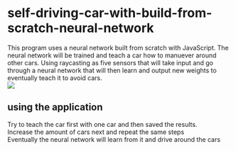 # self-driving-car-with-build-from-scratch-neural-network

This program uses a neural network built from scratch with JavaScript. The neural network will be trained and teach a car how to manuever around other cars.
Using raycasting as five sensors that will take input and go through a neural network that will then learn and output new weights to eventually teach it to avoid cars. </br>
 ![](https://github.com/dangle0905/devportfolio/blob/master/images/selfdrivingcar.gif)

## using the application
Try to teach the car first with one car and then saved the results. </br>
Increase the amount of cars next and repeat the same steps </br>
Eventually the neural network will learn from it and drive around the cars </br>

